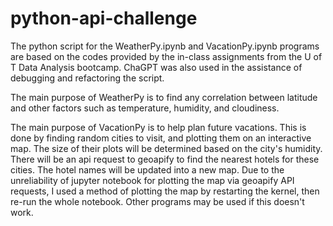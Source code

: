 # python-api-challenge
 
The python script for the WeatherPy.ipynb and VacationPy.ipynb programs are based on the codes provided by the in-class assignments from the U of T Data Analysis bootcamp. 
ChaGPT was also used in the assistance of debugging and refactoring the script.

The main purpose of WeatherPy is to find any correlation between latitude and other factors such as temperature, humidity,
and cloudiness.  

The main purpose of VacationPy is to help plan future vacations.  This is done by finding random cities to visit, and 
plotting them on an interactive map.  The size of their plots will be determined based on the city's humidity.  There will be an api request 
to geoapify to find the nearest hotels for these cities.  The hotel names will be updated into a new map.  Due to the unreliability of jupyter notebook for plotting the map via geoapify API requests, I used a method of plotting the map by restarting the kernel, then re-run the whole notebook.  Other programs may be used if this doesn't work.

